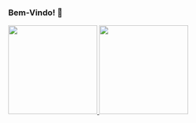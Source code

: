 ### Bem-Vindo! 👋
        
<div>
  <a href="https://github.com/enicacio">
  <img height="180em" src="https://github-readme-stats.vercel.app/api/top-langs/?username=enicacio&layout=compact&langs_count=7&theme=dracula%22"/>
  <img height="180em" src="https://github-readme-stats.vercel.app/api?username=enicacio&show_icons=true&theme=dracula&include_all_commits=true&count_private=true"/>
</div>
